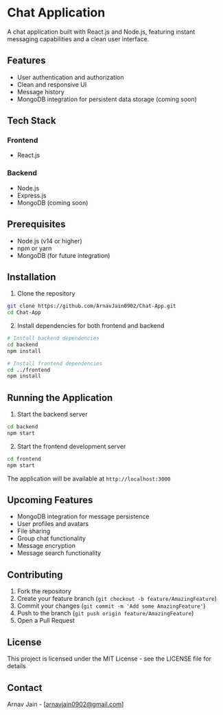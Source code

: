 # Chat Application

A chat application built with React.js and Node.js, featuring instant messaging capabilities and a clean user interface.

## Features

- User authentication and authorization
- Clean and responsive UI
- Message history
- MongoDB integration for persistent data storage (coming soon)

## Tech Stack

### Frontend
- React.js

### Backend
- Node.js
- Express.js
- MongoDB (coming soon)

## Prerequisites

- Node.js (v14 or higher)
- npm or yarn
- MongoDB (for future integration)

## Installation

1. Clone the repository
```bash
git clone https://github.com/ArnavJain0902/Chat-App.git
cd Chat-App
```

2. Install dependencies for both frontend and backend
```bash
# Install backend dependencies
cd backend
npm install

# Install frontend dependencies
cd ../frontend
npm install
```

## Running the Application

1. Start the backend server
```bash
cd backend
npm start
```

2. Start the frontend development server
```bash
cd frontend
npm start
```

The application will be available at `http://localhost:3000`

## Upcoming Features

- MongoDB integration for message persistence
- User profiles and avatars
- File sharing
- Group chat functionality
- Message encryption
- Message search functionality

## Contributing

1. Fork the repository
2. Create your feature branch (`git checkout -b feature/AmazingFeature`)
3. Commit your changes (`git commit -m 'Add some AmazingFeature'`)
4. Push to the branch (`git push origin feature/AmazingFeature`)
5. Open a Pull Request

## License

This project is licensed under the MIT License - see the LICENSE file for details

## Contact

Arnav Jain - [arnavjain0902@gmail.com]

